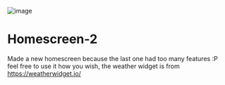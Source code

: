 ![image](https://user-images.githubusercontent.com/30249599/130862078-856aacb8-b197-447a-9e12-ce07a1a4c8bf.png)
# Homescreen-2
Made a new homescreen because the last one had too many features :P
feel free to use it how you wish, the weather widget is from https://weatherwidget.io/

